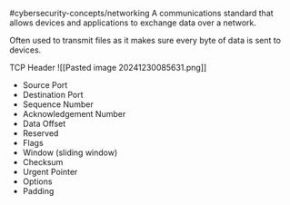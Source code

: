 #cybersecurity-concepts/networking
A communications standard that allows devices and applications to exchange data over a network.

Often used to transmit files as it makes sure every byte of data is sent to devices.

TCP Header
![[Pasted image 20241230085631.png]]
- Source Port
- Destination Port
- Sequence Number
- Acknowledgement Number
- Data Offset
- Reserved
- Flags
- Window (sliding window)
- Checksum
- Urgent Pointer
- Options 
- Padding
